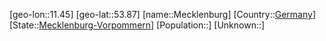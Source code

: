 ﻿---
location: [53.87,11.45]
type: City
tags:
- geo/City


SpocWebEntityId: 32369
isDeleted: false
confidential: public

---
[geo-lon::11.45]
[geo-lat::53.87]
[name::Mecklenburg]
[Country::[Germany](geo/Continent/Europe/Germany.md)]
[State::[Mecklenburg-Vorpommern](geo/Continent/Europe/Germany/Mecklenburg-Vorpommern.md)]
[Population::]
[Unknown::]

